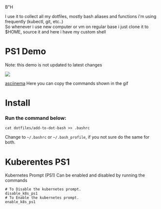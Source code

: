 B"H

I use it to collect all my dotfiles, mostly bash aliases and functions i'm using frequently (kubectl, git, etc..) <br>
So whenever i use new computer or vm on regular base i just clone it to $HOME, source it and here i have my custom shell

# PS1 Demo
Note: this demo is not updated to latest changes
<!-- [![asciicast](https://asciinema.org/a/elYkkn1lMWlrLpmvFE20YL5AT.svg)](https://asciinema.org/a/elYkkn1lMWlrLpmvFE20YL5AT) -->
![](https://github.com/smuel1414/dotfiles/blob/files/demo/dotfile-02.gif)

[asciinema](https://asciinema.org/a/elYkkn1lMWlrLpmvFE20YL5AT) Here you can copy the commands shown in the gif

# Install
### Run the command below: 
```
cat dotfiles/add-to-dot-bash >> .bashrc
```
Change to `~/.bashrc` or `~/.bash_profile`, if you not sure do the same for both.
# Kuberentes PS1
Kubernetes Prompt (PS1) Can be enabled and disabled by running the commands
```
# To Disable the kubernetes prompt.
disable_k8s_ps1
# To Enable the kubernetes prompt.
enable_k8s_ps1
```
